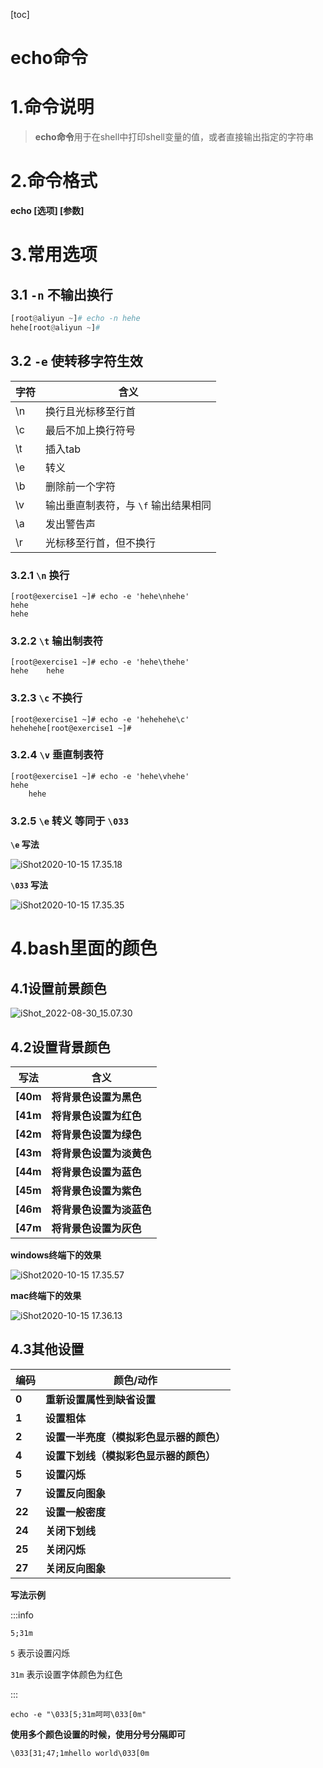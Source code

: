 [toc]



# echo命令

# 1.命令说明

> **echo命令**用于在shell中打印shell变量的值，或者直接输出指定的字符串



# 2.命令格式

**echo [选项] [参数]**



# 3.常用选项

## 3.1 `-n`	不输出换行

```python
[root@aliyun ~]# echo -n hehe
hehe[root@aliyun ~]# 
```



## 3.2 `-e`	使转移字符生效

| 字符 | 含义                                 |
| ---- | ------------------------------------ |
| \n   | 换行且光标移至行首                   |
| \c   | 最后不加上换行符号                   |
| \t   | 插入tab                              |
| \e   | 转义                                 |
| \b   | 删除前一个字符                       |
| \v   | 输出垂直制表符，与 `\f` 输出结果相同 |
| \a   | 发出警告声                           |
| \r   | 光标移至行首，但不换行               |





### 3.2.1 `\n`	换行

```shell
[root@exercise1 ~]# echo -e 'hehe\nhehe'
hehe
hehe
```



### 3.2.2 `\t`	输出制表符

```shell
[root@exercise1 ~]# echo -e 'hehe\thehe'
hehe    hehe
```



### 3.2.3 `\c`	不换行

```shell
[root@exercise1 ~]# echo -e 'hehehehe\c'
hehehehe[root@exercise1 ~]#
```



### 3.2.4 `\v`	垂直制表符

```shell
[root@exercise1 ~]# echo -e 'hehe\vhehe'
hehe
    hehe
```



### 3.2.5 `\e`	转义	等同于 `\033`

**`\e` 写法**

![iShot2020-10-15 17.35.18](https://gitea.pptfz.cn/pptfz/picgo-images/raw/branch/master/img/iShot2020-10-15%2017.35.18.png)



**`\033` 写法**

![iShot2020-10-15 17.35.35](https://gitea.pptfz.cn/pptfz/picgo-images/raw/branch/master/img/iShot2020-10-15%2017.35.35.png)





# 4.bash里面的颜色

## 4.1设置前景颜色

![iShot_2022-08-30_15.07.30](https://gitea.pptfz.cn/pptfz/picgo-images/raw/branch/master/img/iShot_2022-08-30_15.07.30.png)



## 4.2设置背景颜色

| 写法     | 含义                     |
| -------- | ------------------------ |
| **[40m** | **将背景色设置为黑色**   |
| **[41m** | **将背景色设置为红色**   |
| **[42m** | **将背景色设置为绿色**   |
| **[43m** | **将背景色设置为淡黄色** |
| **[44m** | **将背景色设置为蓝色**   |
| **[45m** | **将背景色设置为紫色**   |
| **[46m** | **将背景色设置为淡蓝色** |
| **[47m** | **将背景色设置为灰色**   |



**windows终端下的效果**

![iShot2020-10-15 17.35.57](https://gitea.pptfz.cn/pptfz/picgo-images/raw/branch/master/img/iShot2020-10-15%2017.35.57.png)



**mac终端下的效果**

![iShot2020-10-15 17.36.13](https://gitea.pptfz.cn/pptfz/picgo-images/raw/branch/master/img/iShot2020-10-15%2017.36.13.png)





## 4.3其他设置

| 编码   | 颜色/动作                                |
| ------ | ---------------------------------------- |
| **0**  | **重新设置属性到缺省设置**               |
| **1**  | **设置粗体**                             |
| **2**  | **设置一半亮度（模拟彩色显示器的颜色）** |
| **4**  | **设置下划线（模拟彩色显示器的颜色）**   |
| **5**  | **设置闪烁**                             |
| **7**  | **设置反向图象**                         |
| **22** | **设置一般密度**                         |
| **24** | **关闭下划线**                           |
| **25** | **关闭闪烁**                             |
| **27** | **关闭反向图象**                         |

**写法示例**

:::info

`5;31m`

`5` 表示设置闪烁

`31m` 表示设置字体颜色为红色

:::

```shell
echo -e "\033[5;31m呵呵\033[0m"
```



**使用多个颜色设置的时候，使用分号分隔即可**

```shell
\033[31;47;1mhello world\033[0m
```
